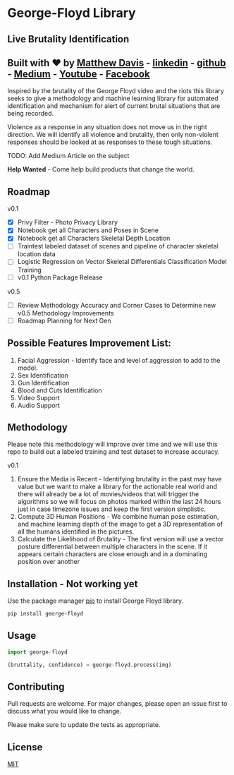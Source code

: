 # George-Floyd Library
## Live Brutality Identification  
## Built with :heart: by [Matthew Davis](https://www.linkedin.com/in/tech-lead-matt-davis/) - [linkedin](https://www.linkedin.com/in/tech-lead-matt-davis/) - [github](https://github.com/Deamoner) - [Medium](https://medium.com/@mdavis_71283) - [Youtube](https://www.youtube.com/channel/UCJNZxBqs8ElqouPqAkZLlqg) - [Facebook](https://www.facebook.com/matthewjamesdavis/)

Inspired by the brutality of the George Floyd video and the riots this library seeks to give a methodology and machine learning library for automated identification and mechanism for alert of current brutal situations that are being recorded.

Violence as a response in any situation does not move us in the right direction. We will identify all violence and brutality, then only non-violent responses should be looked at as responses to these tough situations.

TODO: Add Medium Article on the subject

**Help Wanted** - Come help build products that change the world.

## Roadmap

v0.1
- [X] Privy Filter - Photo Privacy Library
- [X] Notebook get all Characters and Poses in Scene
- [X] Notebook get all Characters Skeletal Depth Location
- [ ] Traintest labeled dataset of scenes and pipeline of character skeletal location data
- [ ] Logistic Regression on Vector Skeletal Differentials Classification Model Training
- [ ] v0.1 Python Package Release

v0.5
- [ ] Review Methodology Accuracy and Corner Cases to Determine new v0.5 Methodology Improvements
- [ ] Roadmap Planning for Next Gen

## Possible Features Improvement List:
1. Facial Aggression - Identify face and level of aggression to add to the model.
2. Sex Identification
2. Gun Identification
3. Blood and Cuts Identification
4. Video Support
5. Audio Support  



## Methodology

Please note this methodology will improve over time and we will use this repo to build out a labeled training and test dataset to increase accuracy.

v0.1
1. Ensure the Media is Recent  - Identifying brutality in the past may have value but we want to make a library for the actionable real world and there will already be a lot of movies/videos that will trigger the algorithms so we will focus on photos marked within the last 24 hours just in case timezone issues and keep the first version simplistic.
2. Compute 3D Human Positions - We combine human pose estimation, and machine learning depth of the image to get a 3D representation of all the humans identified in the pictures.
3. Calculate the Likelihood of Brutality - The first version will use a vector posture differential between multiple characters in the scene. If it appears certain characters are close enough and in a dominating position over another



## Installation - Not working yet

Use the package manager [pip](https://pip.pypa.io/en/stable/) to install George Floyd library.

```bash
pip install george-floyd
```

## Usage

```python
import george-floyd

(bruttality, confidence) = george-floyd.process(img)

```

## Contributing
Pull requests are welcome. For major changes, please open an issue first to discuss what you would like to change.

Please make sure to update the tests as appropriate.

## License
[MIT](https://choosealicense.com/licenses/mit/)
